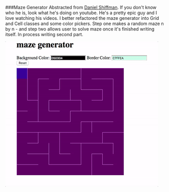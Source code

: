 ###Maze Generator
Abstracted from [Daniel Shiffman](http://codingrainbow.com/ "Daniel Shiffman's Homepage"). If you don't know who he is, look what he's doing on youtube. He's a pretty epic guy and I love watching his videos.
I better refactored the maze generator into Grid and Cell classes and some color pickers. Step one makes a random maze n by n - and step two allows user to solve maze once it's finished writing itself. In process writing second part. 

![alt text](https://github.com/mzakany23/p5-maze-generator-coding-for-rainbows/blob/master/maze-gen.gif "Maze Generator Game")

